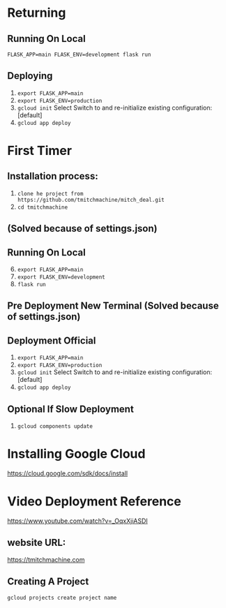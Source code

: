 # Returning

## Running On Local
`FLASK_APP=main FLASK_ENV=development flask run`

## Deploying
1. `export FLASK_APP=main`
2. `export FLASK_ENV=production`
3. `gcloud init` Select Switch to and re-initialize existing configuration: [default]
4. `gcloud app deploy`





# First Timer
## Installation process:

1. `clone he project from https://github.com/tmitchmachine/mitch_deal.git`
2. `cd tmitchmachine`
 
 ## (Solved because of settings.json)
<!-- 3. `python3 -m venv venv`
4. `. venv/bin/activate` on MacOS and Linux `venv\Scripts\activate` on Windows
5. `pip install -r requirements.txt` -->
 
 ## Running On Local
6. `export FLASK_APP=main`
7. `export FLASK_ENV=development`
8. `flask run`


## Pre Deployment New Terminal (Solved because of settings.json)
<!-- 1. `. venv/bin/activate` on MacOS and Linux `venv\Scripts\activate` on Windows
2. `python -V` to see version inside /app.yaml and convert it Python 3.12.1 = runtime: python310 -->

## Deployment Official
1. `export FLASK_APP=main`
2. `export FLASK_ENV=production`
3. `gcloud init` Select Switch to and re-initialize existing configuration: [default]
4. `gcloud app deploy`

## Optional If Slow Deployment
1. `gcloud components update`

# Installing Google Cloud
https://cloud.google.com/sdk/docs/install

# Video Deployment Reference
https://www.youtube.com/watch?v=_OqxXjiASDI

## website URL:
https://tmitchmachine.com


## Creating A Project
`gcloud projects create project name`


<!-- Everything below no longer used

## Pre Deployment New Terminal
3. `pip freeze > requirements.txt` make sure sure .txt is correct  

#Deployment From GCP
1. `git clone https://github.com/tmitch777/mitch_deal`
2. cd mitch_deal
3. docker build -t mitch_deal .
4. docker tag mitch_deal:latest gcr.io/mitch-deal/mitch_deal:latest
5. gcloud auth configure-docker
6. docker push gcr.io/mitch-deal/mitch_deal:latest
7. gcloud run deploy mitchdeal-service --image gcr.io/mitch-deal/mitch_deal:latest --platform managed --region us-central1



# Builds & Deploys
1. `gcloud builds submit --tag gcr.io/mitch-deal/mitch_deal`
2. `gcloud run deploy --image gcr.io/mitch-deal/mitch_deal`



# Docker image setup
0.`docker login`
1. `docker tag mitchdealimage:v1 gcr.io/mitch-deal/mitchdealimage:v1`
2. `gcloud auth configure-docker`
3. `docker push gcr.io/mitch-deal/mitchdealimage:v1`
4. `gcloud run deploy mitchdeal-service --image gcr.io/mitch-deal/mitch_deal:latest --platform managed --region us-central1`




# Extra
2. `docker build -t mitchdealimage:v1 .`
3. `docker push mitchdealimage:v1`


https://mitchdeal-service-iw27pgmcoq-uc.a.run.app



# Authenticate Docker with your Google Cloud credentials
4. `gcloud auth configure-docker`

# Tag the Docker image with the GCR repository URL
5. `docker tag mitchdealimage:v1 us-central1-docker.pkg.dev/mitch-deal/mitchdealimage:v1`

# Push the tagged Docker image to GCR
6. `docker push us-central1-docker.pkg.dev/mitch-deal/mitchdealimage:v1`
 -->
